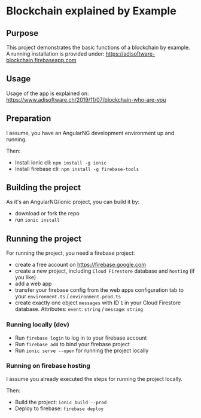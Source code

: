 # Blockchain explained by Example

## Purpose
This project demonstrates the basic functions of a blockchain by example. A running installation is provided under: 
https://adisoftware-blockchain.firebaseapp.com

## Usage
Usage of the app is explained on: https://www.adisoftware.ch/2019/11/07/blockchain-who-are-you

## Preparation
I assume, you have an AngularNG development environment up and running.

Then:
- Install ionic cli: `npm install -g ionic`
- Install firebase cli: `npm install -g firebase-tools`

## Building the project
As it's an AngularNG/ionic project, you can build it by:
- download or fork the repo
- run `ionic install`

## Running the project
For running the project, you need a firebase project:
- create a free account on https://firebase.google.com
- create a new project, including `Cloud Firestore` database and `hosting` (if you like)
- add a web app
- transfer your firebase config from the web apps configuration tab to your `environment.ts` / `environment.prod.ts`
- create exactly one object `messages` with ID `1` in your Cloud Firestore database. Attributes: `event`: `string` / `message`: `string`

### Running locally (dev)
- Run `firebase login` to log in to your firebase account
- Run `firebase add` to bind your firebase project
- Run `ionic serve --open` for running the project locally

### Running on firebase hosting
I assume you already executed the steps for running the project locally.

Then:
- Build the project: `ionic build --prod`
- Deploy to firebase: `firebase deploy`
